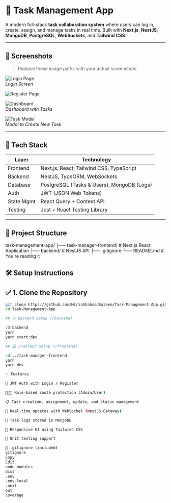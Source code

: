 # 📝 Task Management App

A modern full-stack **task collaboration system** where users can log in, create, assign, and manage tasks in real time. Built with **Next.js**, **NestJS**, **MongoDB**, **PostgreSQL**, **WebSockets**, and **Tailwind CSS**.

---

## 📸 Screenshots

> Replace these image paths with your actual screenshots.

![Login Page](![image](https://github.com/user-attachments/assets/da349df6-d8e7-4831-8227-0de223dfe0aa)
)  
*Login Screen*

![Register Page](![image](https://github.com/user-attachments/assets/092319f5-f5d2-4d33-a26e-25052bfa241c)
)

![Dashboard](![image](https://github.com/user-attachments/assets/df875d8a-c959-4a3a-b7e4-43e35c79e39c)
)  
*Dashboard with Tasks*

![Task Modal](![image](https://github.com/user-attachments/assets/5f4dd837-da1c-4667-8446-b6286c12d0da)
)  
*Modal to Create New Task*

---

## 🚀 Tech Stack

| Layer       | Technology                                 |
|-------------|---------------------------------------------|
| Frontend    | Next.js, React, Tailwind CSS, TypeScript    |
| Backend     | NestJS, TypeORM, WebSockets                 |
| Database    | PostgreSQL (Tasks & Users), MongoDB (Logs)  |
| Auth        | JWT (JSON Web Tokens)                       |
| State Mgmt  | React Query + Context API                   |
| Testing     | Jest + React Testing Library                |

---

## 🧩 Project Structure

task-management-app/
├── task-manager-frontend/ # Next.js React Application
├── backend/ # NestJS API
├── .gitignore
└── README.md # You're reading it

## 🛠️ Setup Instructions

## ✅ 1. Clone the Repository

```bash
git clone https://github.com/MirzaShahzadSaleem/Task-Management-App.git
cd Task-Management-App

## ⚙️ Backend Setup (/backend)

cd backend
yarn
yarn start:dev

## 💻 Frontend Setup (/frontend)

cd ../task-manager-frontend
yarn
yarn dev

✨ Features

🔐 JWT Auth with Login / Register

🧑‍🤝‍🧑 Role-based route protection (Admin/User)

📋 Task creation, assignment, update, and status management

📡 Real-time updates with WebSocket (NestJS Gateway)

💬 Task logs stored in MongoDB

🎨 Responsive UI using Tailwind CSS

🧪 Unit testing support

📂 .gitignore (included)
gitignore
Copy
Edit
node_modules
dist
.env
.env.local
.next
out
coverage
